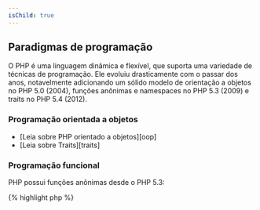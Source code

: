 ```yaml
---
isChild: true
---
```


## Paradigmas de programação

O PHP é uma linguagem dinâmica e flexível, que suporta uma variedade de técnicas de programação. Ele evoluiu drasticamente com o passar dos anos, notavelmente adicionando um sólido modelo de orientação a objetos no PHP 5.0 (2004), funções anônimas e namespaces no PHP 5.3 (2009) e traits no PHP 5.4 (2012).

### Programação orientada a objetos

* [Leia sobre PHP orientado a objetos][oop]
* [Leia sobre Traits][traits]

### Programação funcional

PHP possui funções anônimas desde o PHP 5.3:

{% highlight php %}
<?php
$saudacao = function($nome)
{
    print("Oi {$nome}");
};

$saudacao('Mundo');
{% endhighlight %}

* [Leia sobre Funções anônimas][anonymous-functions]
* [Leia sobre invocar funções dinamicamente com `call_user_func_array`][call-user-func-array]

### Meta Programação

Desenvolvedores Ruby costumam dizer que o PHP carece de `method_missing`, mas ela está disponível como `__call()`. Existem muitos outros Métodos Mágicos disponíveis, como  `__get()`, `__set()`, `__clone()`, `__toString()`, etc.

* [Leia sobre Métodos Mágicos][magic-methods]
* [Leia sobre Reflexão][reflection]

[namespaces]: http://php.net/manual/en/language.namespaces.php
[overloading]: http://uk.php.net/manual/en/language.oop5.overloading.php
[oop]: http://www.php.net/manual/en/language.oop5.php
[anonymous-functions]: http://www.php.net/manual/en/functions.anonymous.php
[magic-methods]: http://php.net/manual/en/language.oop5.magic.php
[reflection]: http://www.php.net/manual/en/intro.reflection.php
[traits]: http://www.php.net/traits
[call-user-func-array]: http://php.net/manual/en/function.call-user-func-array.php
